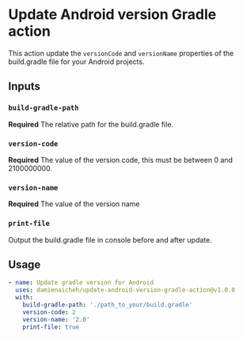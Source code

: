 # Update Android version Gradle action

This action update the `versionCode` and `versionName` properties of the build.gradle file for your Android projects.

## Inputs

### `build-gradle-path`

**Required** The relative path for the build.gradle file.

### `version-code` 
  
**Required** The value of the version code, this must be between 0 and 2100000000.

###  `version-name`
    
**Required** The value of the version name

###  `print-file`

Output the build.gradle file in console before and after update.

## Usage

```yaml
- name: Update gradle version for Android
  uses: damienaicheh/update-android-version-gradle-action@v1.0.0
  with:
    build-gradle-path: './path_to_your/build.gradle'
    version-code: 2
    version-name: '2.0'
    print-file: true
```